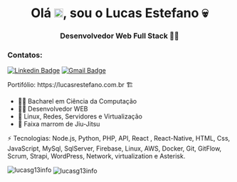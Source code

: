 <h1 align="center">Olá <img src="https://raw.githubusercontent.com/kaueMarques/kaueMarques/master/hi.gif" width="20px">, sou o  Lucas Estefano 💀</h1>
<h3 align="center">Desenvolvedor Web Full Stack 👨‍💻</h3>


<h3>Contatos:</h3>


[![Linkedin Badge](https://img.shields.io/badge/-lucasg13info-blue?style=flat-square&logo=Linkedin&logoColor=white&link=https://www.linkedin.com/in/lucas-rodrigues-estefano-ab96bb146/)](https://www.linkedin.com/in/lucas-rodrigues-estefano-ab96bb146/) 
[![Gmail Badge](https://img.shields.io/badge/-lucccasestefano1@gmail.com-c14438?style=flat-square&logo=Gmail&logoColor=white&link=mailto:lucccasestefano1@gmail.com)](mailto:lucccasestefano1@gmail.com)

<p>Portifólio: https://lucasrestefano.com.br 🏗️</p>

- 👨‍🎓 Bacharel em Ciência da Computação
- 👨‍💻 Desenvolvedor WEB
- 🐧 Linux, Redes, Servidores e Virtualização  
- 🥋 Faixa marrom de Jiu-Jitsu

⚡ Tecnologias: Node.js, Python, PHP, API, React , React-Native, HTML, Css, JavaScript, MySql, SqlServer, Firebase, Linux, AWS, Docker, Git, GitFlow, Scrum, Strapi, WordPress, Network, virtualization e Asterisk.

<img src="https://komarev.com/ghpvc/?username=lucasg13info" alt="lucasg13info"/>
<img align="center" src="https://github-readme-stats.vercel.app/api?username=lucasg13info&show_icons=true" alt="lucasg13info"/> 

